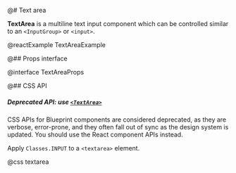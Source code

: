 @# Text area

__TextArea__ is a multiline text input component which can be controlled similar to an `<InputGroup>` or `<input>`.

@reactExample TextAreaExample

@## Props interface

@interface TextAreaProps

@## CSS API

<div class="@ns-callout @ns-intent-warning @ns-icon-warning-sign @ns-callout-has-body-content">
    <h5 class="@ns-heading">

Deprecated API: use [`<TextArea>`](#core/components/text-area)

</h5>

CSS APIs for Blueprint components are considered deprecated, as they are verbose, error-prone, and they
often fall out of sync as the design system is updated. You should use the React component APIs instead.

</div>

Apply `Classes.INPUT` to a `<textarea>` element.

@css textarea
